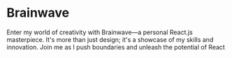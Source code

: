 # Brainwave
Enter my world of creativity with Brainwave—a personal React.js masterpiece. It's more than just design; it's a showcase of my skills and innovation. Join me as I push boundaries and unleash the potential of React
